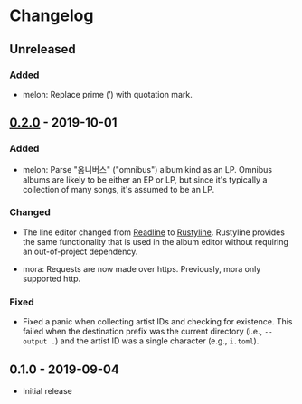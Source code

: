 # Changelog

## Unreleased

### Added

  * melon: Replace prime (′) with quotation mark.

## [0.2.0] - 2019-10-01

### Added

  * melon: Parse "옴니버스" ("omnibus") album kind as an LP. Omnibus albums are
    likely to be either an EP or LP, but since it's typically a collection of
    many songs, it's assumed to be an LP.

### Changed

  * The line editor changed from [Readline] to [Rustyline]. Rustyline provides
    the same functionality that is used in the album editor without requiring
    an out-of-project dependency.

  * mora: Requests are now made over https. Previously, mora only supported
    http.

[Readline]: https://tiswww.case.edu/php/chet/readline/rltop.html
[rustyline]: https://github.com/kkawakam/rustyline

### Fixed

  * Fixed a panic when collecting artist IDs and checking for existence.
    This failed when the destination prefix was the current directory (i.e.,
    `--output .`) and the artist ID was a single character (e.g., `i.toml`).

## 0.1.0 - 2019-09-04

  * Initial release

[0.2.0]: https://github.com/zaeleus/multimeta/compare/v0.1.0...v0.2.0
